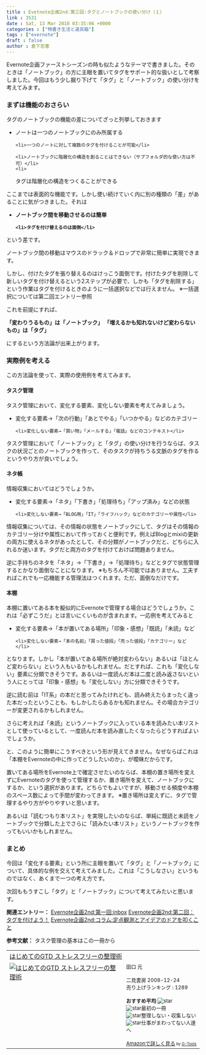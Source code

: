 ```yaml
---
title : Evetnote企画2nd:第三回:タグとノートブックの使い分け（１）
link : 3531
date : Sat, 13 Mar 2010 03:35:06 +0000
categories : ["物書き生活と道具箱"]
tags : ["evernote"]
draft : false
author : 倉下忠憲
---
```


Evernote企画ファーストシーズンの時も似たようなテーマで書きました。そのときは「ノートブック」の方に主眼を置いてタグをサポート的な扱いとして考察しました。今回はもう少し掘り下げて「タグ」と「ノートブック」の使い分けを考えてみます。

<h3>まずは機能のおさらい</h3>
タグのノートブックの機能の差についてざっと列挙しておきます

<ul>
	<li>ノートは一つのノートブックにのみ所属する</li>

	<li>一つのノートに対して複数のタグを付けることが可能</li>

	<li>ノートブックに階層化の構造を創ることはできない（サブフォルダ的な使い方は不可）</li>
	<li>
タグは階層化の構造をつくることができる</li>
</ul>



ここまでは表面的な機能です。しかし使い続けていく内に別の種類の「差」があることに気がつきました。それは

<strong><ul>
	<li>ノートブック間を移動させるのは簡単</li>

	<li>タグを付け替えるのは面倒</li>
</ul></strong>



という差です。

ノートブック間の移動はマウスのドラック＆ドロップで非常に簡単に実現できます。

しかし、付けたタグを張り替えるのはけっこう面倒です。付けたタグを削除して新しいタグを付け替えるという2ステップが必要で、しかも「タグを削除する」という作業はタグを付けるときのように一括選択などでは行えません。
※一括選択については第二回エントリー参照

これを前提にすれば、

<strong>「変わりうるもの」は「ノートブック」
「増えるかも知れないけど変わらないもの」は「タグ」</strong>

にするという方法論が出来上がります。

<h3>実際例を考える</h3>
この方法論を使って、実際の使用例を考えてみます。

<h4>タスク管理</h4>
タスク管理において、変化する要素、変化しない要素を考えてみましょう。

<ul>
	<li>変化する要素→「次の行動」「あとでやる」「いつかやる」などのカテゴリー</li>

	<li>変化しない要素→「買い物」「メールする」「電話」などのコンテキスト</li>
</ul>



タスク管理において「ノートブック」と「タグ」の使い分けを行うならば、タスクの状況ごとのノートブックを作って、そのタスクが持ちうる文脈のタグを作るというやり方が良いでしょう。

<h4>ネタ帳</h4>
情報収集においてはどうでしょうか。

<ul>
	<li>変化する要素→「ネタ」「下書き」「処理待ち」「アップ済み」などの状態</li>

	<li>変化しない要素→「BLOG用」「IT」「ライフハック」などのカテゴリーや属性</li>
</ul>



情報収集については、その情報の状態をノートブックにして、タグはその情報のカテゴリー分けや属性において作っておくと便利です。例えばBlogとmixiの更新の両方に使えるネタがあったとして、その分類がノートブックだと、どちらに入れるか迷います。タグだと両方のタグを付けておけば問題ありません。

逆に手持ちのネタを「ネタ」→「下書き」→「処理待ち」などとタグで状態管理するとかなり面倒なことになります。
※もちろん不可能ではありません。工夫すればこれでも一応機能する管理法はつくれます。ただ、面倒なだけです。

<h4>本棚</h4>
本棚に置いてある本を擬似的にEvernoteで管理する場合はどうでしょうか。これは「必ずこうだ」とは言いにくいものが含まれます。一応例を考えてみると

<ul>
	<li>変化する要素→「本が置いてある場所」「印象・感想」「既読」「未読」など</li>

	<li>変化しない要素→「本の名前」「買った値段」「売った値段」「カテゴリー」など</li>
</ul>



となります。しかし「本が置いてある場所が絶対変わらない」あるいは「ほとんど変わらない」という人もいるかもしれません。だとすれば、これも「変化しない」要素に分類できそうです。あるいは一度読んだ本は二度と読み返さないという人にとっては「印象・感想」も「変化しない」方に分類できそうです。

逆に読む前は「IT系」の本だと思ってみたけれども、読み終えたらまったく違った本だったということも、もしかしたらあるかも知れません。その場合カテゴリーが変更されるかもしれません。

さらに考えれば「未読」というノートブックに入っている本を読みたい本リストとして使っているとして、一度読んだ本を読み直したくなったらどうすればよいでしょうか。

と、このように簡単にこうすべきという形が見えてきません。なぜならばこれは「本棚をEvernoteの中に作ってどうしたいのか」、が曖昧だからです。

置いてある場所をEvernote上で確定させたいのならば、本棚の置き場所を変えずにEvernoteのタグを使って管理するか、置き場所を変えて、ノートブックにするか、という選択があります。どちらでもよいですが、移動させる頻度や本棚のスペース数によって手間が変わってきます。
※置き場所は変えずに、タグで管理するやり方がやりやすいと思います。

あるいは「読むつもり本リスト」を実現したいのならば、単純に既読と未読をノートブックで分類した上でさらに「読みたい本リスト」というノートブックを作ってもいいかもしれません。

<h3>まとめ</h3>
今回は「変化する要素」という所に主眼を置いて「タグ」と「ノートブック」について、具体的な例を交えて考えてみました。これは「こうしなさい」というものではなく、あくまで一つの考え方です。

次回ももうすこし「タグ」と「ノートブック」について考えてみたいと思います。

<strong>関連エントリー：</strong>
<a href="https://rashita.net/blog/?p=3494">Evernote企画2nd:第一回:inbox</a>
<a href="https://rashita.net/blog/?p=3505">Evernote企画2nd:第二回：タグを付けよう！</a>
<a href="https://rashita.net/blog/?p=3521">Evernote企画2nd:コラム:定点観測とアイデアのドアを叩くこと</a>

<strong>参考文献：</strong>
タスク管理の基本はこの一冊から

<table  border="0" cellpadding="5"><tr><td colspan="2"><a href="http://www.amazon.co.jp/%E3%81%AF%E3%81%98%E3%82%81%E3%81%A6%E3%81%AEGTD-%E3%82%B9%E3%83%88%E3%83%AC%E3%82%B9%E3%83%95%E3%83%AA%E3%83%BC%E3%81%AE%E6%95%B4%E7%90%86%E8%A1%93-%E3%83%87%E3%83%93%E3%83%83%E3%83%89%E3%83%BB%E3%82%A2%E3%83%AC%E3%83%B3/dp/4576082116%3FSubscriptionId%3D15SMZCTB9V8NGR2TW082%26tag%3Drashita1000-22%26linkCode%3Dxm2%26camp%3D2025%26creative%3D165953%26creativeASIN%3D4576082116" target="_top">はじめてのGTD ストレスフリーの整理術</a><img src='http://www.assoc-amazon.jp/e/ir?t=rashita1000-22&l=ur2&o=9' width='1' height='1' border='0' alt='' /></td></tr><tr><td valign="top"><a href="http://www.amazon.co.jp/%E3%81%AF%E3%81%98%E3%82%81%E3%81%A6%E3%81%AEGTD-%E3%82%B9%E3%83%88%E3%83%AC%E3%82%B9%E3%83%95%E3%83%AA%E3%83%BC%E3%81%AE%E6%95%B4%E7%90%86%E8%A1%93-%E3%83%87%E3%83%93%E3%83%83%E3%83%89%E3%83%BB%E3%82%A2%E3%83%AC%E3%83%B3/dp/4576082116%3FSubscriptionId%3D15SMZCTB9V8NGR2TW082%26tag%3Drashita1000-22%26linkCode%3Dxm2%26camp%3D2025%26creative%3D165953%26creativeASIN%3D4576082116" target="_top"><img src="http://ecx.images-amazon.com/images/I/515rscdaWgL._SL160_.jpg" border="0" alt="はじめてのGTD ストレスフリーの整理術" /></a></td><td valign="top"><font size="-1">田口 元 <br /><br />二見書房  2008-12-24<br />売り上げランキング : 1289<br /><br /><strong>おすすめ平均  </strong><img src="http://g-images.amazon.com/images/G/01/detail/stars-4-5.gif" alt="star" /><br /><img src="http://g-images.amazon.com/images/G/01/detail/stars-5-0.gif" alt="star" />最初の一冊<br /><img src="http://g-images.amazon.com/images/G/01/detail/stars-1-0.gif" alt="star" />整理しない・収集しない<br /><img src="http://g-images.amazon.com/images/G/01/detail/stars-5-0.gif" alt="star" />仕事がまわってない人達へ<br /><br /><a href="http://www.amazon.co.jp/%E3%81%AF%E3%81%98%E3%82%81%E3%81%A6%E3%81%AEGTD-%E3%82%B9%E3%83%88%E3%83%AC%E3%82%B9%E3%83%95%E3%83%AA%E3%83%BC%E3%81%AE%E6%95%B4%E7%90%86%E8%A1%93-%E3%83%87%E3%83%93%E3%83%83%E3%83%89%E3%83%BB%E3%82%A2%E3%83%AC%E3%83%B3/dp/4576082116%3FSubscriptionId%3D15SMZCTB9V8NGR2TW082%26tag%3Drashita1000-22%26linkCode%3Dxm2%26camp%3D2025%26creative%3D165953%26creativeASIN%3D4576082116" target="_top">Amazonで詳しく見る</a></font><font size="-2"> by <a href="http://www.goodpic.com/mt/aws/index.html" >G-Tools</a></font></td></tr></table>
